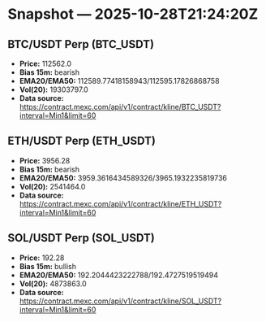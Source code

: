 # Snapshot — 2025-10-28T21:24:20Z

## BTC/USDT Perp (BTC_USDT)
- **Price:** 112562.0
- **Bias 15m:** bearish
- **EMA20/EMA50:** 112589.77418158943/112595.17826868758
- **Vol(20):** 19303797.0
- **Data source:** https://contract.mexc.com/api/v1/contract/kline/BTC_USDT?interval=Min1&limit=60

## ETH/USDT Perp (ETH_USDT)
- **Price:** 3956.28
- **Bias 15m:** bearish
- **EMA20/EMA50:** 3959.3616434589326/3965.1932235819736
- **Vol(20):** 2541464.0
- **Data source:** https://contract.mexc.com/api/v1/contract/kline/ETH_USDT?interval=Min1&limit=60

## SOL/USDT Perp (SOL_USDT)
- **Price:** 192.28
- **Bias 15m:** bullish
- **EMA20/EMA50:** 192.2044423222788/192.4727519519494
- **Vol(20):** 4873863.0
- **Data source:** https://contract.mexc.com/api/v1/contract/kline/SOL_USDT?interval=Min1&limit=60
